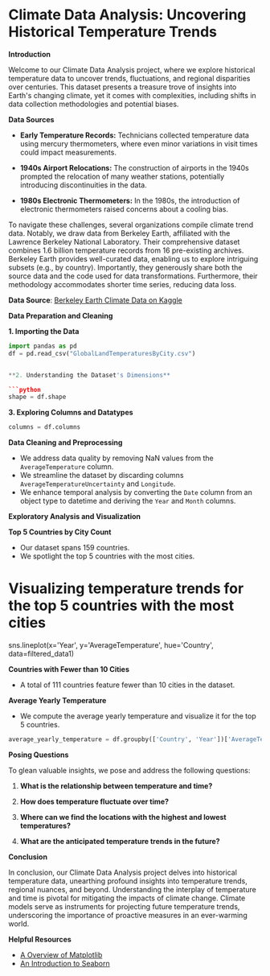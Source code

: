 

# Climate Data Analysis: Uncovering Historical Temperature Trends

**Introduction**

Welcome to our Climate Data Analysis project, where we explore historical temperature data to uncover trends, fluctuations, and regional disparities over centuries. This dataset presents a treasure trove of insights into Earth's changing climate, yet it comes with complexities, including shifts in data collection methodologies and potential biases.

**Data Sources**

- **Early Temperature Records:** Technicians collected temperature data using mercury thermometers, where even minor variations in visit times could impact measurements.

- **1940s Airport Relocations:** The construction of airports in the 1940s prompted the relocation of many weather stations, potentially introducing discontinuities in the data.

- **1980s Electronic Thermometers:** In the 1980s, the introduction of electronic thermometers raised concerns about a cooling bias.

To navigate these challenges, several organizations compile climate trend data. Notably, we draw data from Berkeley Earth, affiliated with the Lawrence Berkeley National Laboratory. Their comprehensive dataset combines 1.6 billion temperature records from 16 pre-existing archives. Berkeley Earth provides well-curated data, enabling us to explore intriguing subsets (e.g., by country). Importantly, they generously share both the source data and the code used for data transformations. Furthermore, their methodology accommodates shorter time series, reducing data loss.

**Data Source**: [Berkeley Earth Climate Data on Kaggle](https://www.kaggle.com/datasets/berkeleyearth/climate-change-earth-surface-temperature-data/data)

**Data Preparation and Cleaning**

**1. Importing the Data**

```python
import pandas as pd
df = pd.read_csv("GlobalLandTemperaturesByCity.csv")


**2. Understanding the Dataset's Dimensions**

```python
shape = df.shape
```

**3. Exploring Columns and Datatypes**

```python
columns = df.columns
```

**Data Cleaning and Preprocessing**

- We address data quality by removing NaN values from the `AverageTemperature` column.
- We streamline the dataset by discarding columns `AverageTemperatureUncertainty` and `Longitude`.
- We enhance temporal analysis by converting the `Date` column from an object type to datetime and deriving the `Year` and `Month` columns.

**Exploratory Analysis and Visualization**

**Top 5 Countries by City Count**

- Our dataset spans 159 countries.
- We spotlight the top 5 countries with the most cities.


# Visualizing temperature trends for the top 5 countries with the most cities
sns.lineplot(x='Year', y='AverageTemperature', hue='Country', data=filtered_data1)


**Countries with Fewer than 10 Cities**

- A total of 111 countries feature fewer than 10 cities in the dataset.

**Average Yearly Temperature**

- We compute the average yearly temperature and visualize it for the top 5 countries.

```python
average_yearly_temperature = df.groupby(['Country', 'Year'])['AverageTemperature'].mean()
```

**Posing Questions**

To glean valuable insights, we pose and address the following questions:

1. **What is the relationship between temperature and time?**
   
2. **How does temperature fluctuate over time?**
   
3. **Where can we find the locations with the highest and lowest temperatures?**
   
4. **What are the anticipated temperature trends in the future?**

**Conclusion**

In conclusion, our Climate Data Analysis project delves into historical temperature data, unearthing profound insights into temperature trends, regional nuances, and beyond. Understanding the interplay of temperature and time is pivotal for mitigating the impacts of climate change. Climate models serve as instruments for projecting future temperature trends, underscoring the importance of proactive measures in an ever-warming world.

**Helpful Resources**

- [A Overview of Matplotlib](https://python-graph-gallery.com/matplotlib/)
- [An Introduction to Seaborn](https://seaborn.pydata.org/tutorial/introduction.html)


